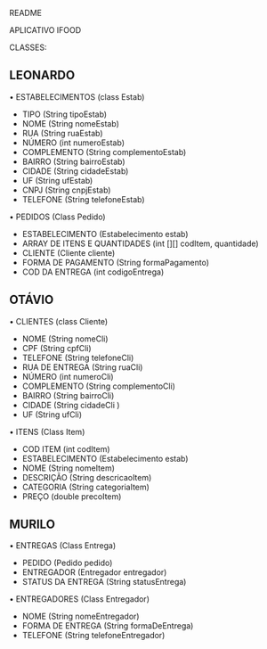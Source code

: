 README

APLICATIVO IFOOD

CLASSES: 

LEONARDO
-----------------------------------------------
• ESTABELECIMENTOS (class Estab) 
+ TIPO (String tipoEstab)
+ NOME (String nomeEstab)
+ RUA (String ruaEstab)
+ NÚMERO (int numeroEstab)
+ COMPLEMENTO (String complementoEstab)
+ BAIRRO  (String bairroEstab)
+ CIDADE (String cidadeEstab)
+ UF (String ufEstab)
+ CNPJ (String cnpjEstab) 
+ TELEFONE (String telefoneEstab)

• PEDIDOS (Class Pedido)
+ ESTABELECIMENTO (Estabelecimento estab)
+ ARRAY DE ITENS E QUANTIDADES (int [][] codItem, quantidade)
+ CLIENTE (Cliente cliente)
+ FORMA DE PAGAMENTO (String formaPagamento)
+ COD DA ENTREGA (int codigoEntrega)




OTÁVIO
-----------------------------------------------
• CLIENTES (class Cliente)
+ NOME (String nomeCli)
+ CPF (String cpfCli)
+ TELEFONE (String telefoneCli)
+ RUA DE ENTREGA (String ruaCli)
+ NÚMERO (int numeroCli)
+ COMPLEMENTO (String complementoCli)
+ BAIRRO (String bairroCli)
+ CIDADE (String cidadeCli )
+ UF (String ufCli)

• ITENS (Class Item)
+ COD ITEM (int codItem)
+ ESTABELECIMENTO (Estabelecimento estab)
+ NOME (String nomeItem)
+ DESCRIÇÃO (String descricaoItem)
+ CATEGORIA (String categoriaItem)
+ PREÇO (double precoItem)


MURILO
-----------------------------------------------
• ENTREGAS (Class Entrega)
+ PEDIDO (Pedido pedido)
+ ENTREGADOR (Entregador entregador)
+ STATUS DA ENTREGA (String statusEntrega)

• ENTREGADORES (Class Entregador)
+ NOME (String nomeEntregador)
+ FORMA DE ENTREGA (String formaDeEntrega)
+ TELEFONE (String telefoneEntregador) 